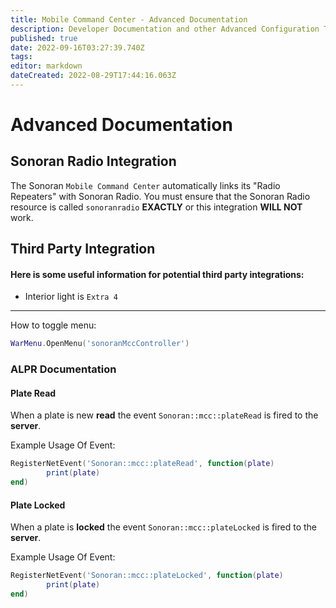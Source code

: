 ```yaml
---
title: Mobile Command Center - Advanced Documentation
description: Developer Documentation and other Advanced Configuration Topics for the Mobile Command Center.
published: true
date: 2022-09-16T03:27:39.740Z
tags: 
editor: markdown
dateCreated: 2022-08-29T17:44:16.063Z
---
```


# Advanced Documentation	 
## Sonoran Radio Integration
The Sonoran `Mobile Command Center` automatically links its "Radio Repeaters" with Sonoran Radio. You must ensure that the Sonoran Radio resource is called `sonoranradio` **EXACTLY** or this integration __WILL NOT__ work.

## Third Party Integration
#### Here is some useful information for potential third party integrations:

- Interior light is `Extra 4`
---
How to toggle menu:
```lua
WarMenu.OpenMenu('sonoranMccController')
```

### ALPR Documentation

#### Plate Read
When a plate is new **read** the event `Sonoran::mcc::plateRead` is fired to the **server**.

Example Usage Of Event:
```lua
RegisterNetEvent('Sonoran::mcc::plateRead', function(plate)
		print(plate)
end)
```

#### Plate Locked
When a plate is **locked** the event `Sonoran::mcc::plateLocked` is fired to the **server**.

Example Usage Of Event:
```lua
RegisterNetEvent('Sonoran::mcc::plateLocked', function(plate)
		print(plate)
end)
```